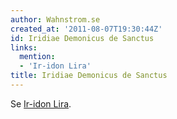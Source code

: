 ```yaml
---
author: Wahnstrom.se
created_at: '2011-08-07T19:30:44Z'
id: Iridiae Demonicus de Sanctus
links:
  mention:
  - 'Ir-idon Lira'
title: Iridiae Demonicus de Sanctus
---
```


Se [Ir-idon Lira].

  [Ir-idon Lira]: Ir-idon_Lira